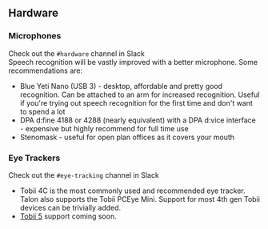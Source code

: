 ## Hardware

### Microphones
Check out the `#hardware` channel in Slack  
Speech recognition will be vastly improved with a better microphone. Some recommendations are:

  * Blue Yeti Nano (USB 3) - desktop, affordable and pretty good recognition. Can be attached to an arm for increased recognition. Useful if you're trying out speech recognition for the first time and don't want to spend a lot
  * DPA d:fine 4188 or 4288 (nearly equivalent) with a DPA d:vice interface - expensive but highly recommend for full time use
  * Stenomask - useful for open plan offices as it covers your mouth

### Eye Trackers
Check out the `#eye-tracking` channel in Slack  
  * Tobii 4C is the most commonly used and recommended eye tracker. Talon also supports the Tobii PCEye Mini. Support for most 4th gen Tobii devices can be trivially added. 
  * [Tobii 5](https://gaming.tobii.com/product/eye-tracker-5/) support coming soon.

